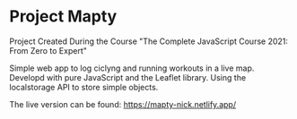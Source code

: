 # Project Mapty
Project Created During the Course "The Complete JavaScript Course 2021: From Zero to Expert"

Simple web app to log ciclyng and running workouts in a live map.<br/>
Developd with pure JavaScript and the Leaflet library. Using the localstorage API to store simple objects.

The live version can be found:
https://mapty-nick.netlify.app/
